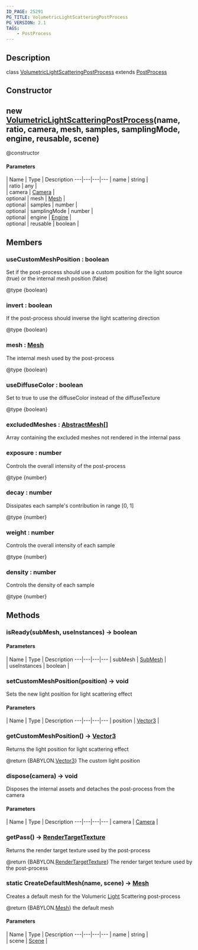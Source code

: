 ```yaml
---
ID_PAGE: 25291
PG_TITLE: VolumetricLightScatteringPostProcess
PG_VERSION: 2.1
TAGS:
    - PostProcess
---
```

## Description

class [VolumetricLightScatteringPostProcess](/classes/2.3/VolumetricLightScatteringPostProcess) extends [PostProcess](/classes/2.3/PostProcess)



## Constructor

##  new [VolumetricLightScatteringPostProcess](/classes/2.3/VolumetricLightScatteringPostProcess)(name, ratio, camera, mesh, samples, samplingMode, engine, reusable, scene)

@constructor

#### Parameters
 | Name | Type | Description
---|---|---|---
 | name | string |   
 | ratio | any |   
 | camera | [Camera](/classes/2.3/Camera) |   
optional | mesh | [Mesh](/classes/2.3/Mesh) |   
optional | samples | number |   
optional | samplingMode | number |   
optional | engine | [Engine](/classes/2.3/Engine) |   
optional | reusable | boolean |   
## Members

### useCustomMeshPosition : boolean

Set if the post-process should use a custom position for the light source (true) or the internal mesh position (false)

@type {boolean}

### invert : boolean

If the post-process should inverse the light scattering direction

@type {boolean}

### mesh : [Mesh](/classes/2.3/Mesh)

The internal mesh used by the post-process

@type {boolean}

### useDiffuseColor : boolean

Set to true to use the diffuseColor instead of the diffuseTexture

@type {boolean}

### excludedMeshes : [AbstractMesh](/classes/2.3/AbstractMesh)[]

Array containing the excluded meshes not rendered in the internal pass

### exposure : number

Controls the overall intensity of the post-process

@type {number}

### decay : number

Dissipates each sample's contribution in range [0, 1]

@type {number}

### weight : number

Controls the overall intensity of each sample

@type {number}

### density : number

Controls the density of each sample

@type {number}

## Methods

### isReady(subMesh, useInstances) &rarr; boolean



#### Parameters
 | Name | Type | Description
---|---|---|---
 | subMesh | [SubMesh](/classes/2.3/SubMesh) |   
 | useInstances | boolean |   
### setCustomMeshPosition(position) &rarr; void

Sets the new light position for light scattering effect

#### Parameters
 | Name | Type | Description
---|---|---|---
 | position | [Vector3](/classes/2.3/Vector3) |   

### getCustomMeshPosition() &rarr; [Vector3](/classes/2.3/Vector3)

Returns the light position for light scattering effect

@return {BABYLON.[Vector3](/classes/2.3/Vector3)} The custom light position
### dispose(camera) &rarr; void

Disposes the internal assets and detaches the post-process from the camera

#### Parameters
 | Name | Type | Description
---|---|---|---
 | camera | [Camera](/classes/2.3/Camera) |   

### getPass() &rarr; [RenderTargetTexture](/classes/2.3/RenderTargetTexture)

Returns the render target texture used by the post-process

@return {BABYLON.[RenderTargetTexture](/classes/2.3/RenderTargetTexture)} The render target texture used by the post-process
### static  CreateDefaultMesh(name, scene) &rarr; [Mesh](/classes/2.3/Mesh)

Creates a default mesh for the Volumeric [Light](/classes/2.3/Light) Scattering post-process

@return {BABYLON.[Mesh](/classes/2.3/Mesh)} the default mesh

#### Parameters
 | Name | Type | Description
---|---|---|---
 | name | string |   
 | scene | [Scene](/classes/2.3/Scene) |   
